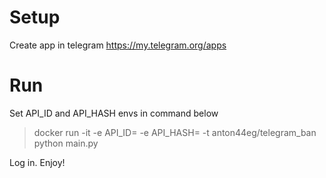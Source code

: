 # Setup

Create app in telegram https://my.telegram.org/apps

# Run 

Set API_ID and API_HASH envs in command below

> docker run -it -e API_ID= -e API_HASH= -t anton44eg/telegram_ban python main.py

Log in. Enjoy!
